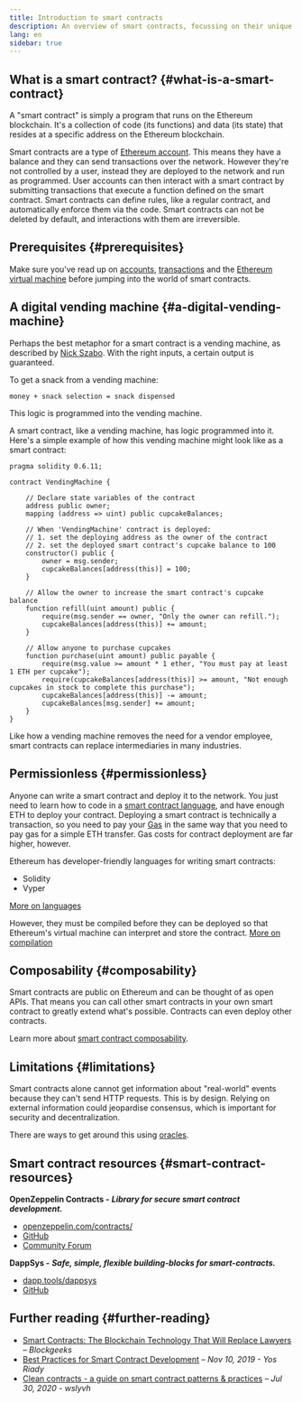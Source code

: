 ```yaml
---
title: Introduction to smart contracts
description: An overview of smart contracts, focussing on their unique characteristics and limitations.
lang: en
sidebar: true
---
```


## What is a smart contract? {#what-is-a-smart-contract}

A "smart contract" is simply a program that runs on the Ethereum blockchain. It's a collection of code (its functions) and data (its state) that resides at a specific address on the Ethereum blockchain.

Smart contracts are a type of [Ethereum account](/developers/docs/accounts/). This means they have a balance and they can send transactions over the network. However they're not controlled by a user, instead they are deployed to the network and run as programmed. User accounts can then interact with a smart contract by submitting transactions that execute a function defined on the smart contract. Smart contracts can define rules, like a regular contract, and automatically enforce them via the code. Smart contracts can not be deleted by default, and interactions with them are irreversible.

## Prerequisites {#prerequisites}

Make sure you've read up on [accounts](/developers/docs/accounts/), [transactions](/developers/docs/transactions/) and the [Ethereum virtual machine](/developers/docs/evm/) before jumping into the world of smart contracts.

<!-- TODO simpler example... scheduling payments in Ethereum is actually difficult -->
<!-- TODO show an example smart contract, e.g. an implementation of a vending machine -->

## A digital vending machine {#a-digital-vending-machine}

Perhaps the best metaphor for a smart contract is a vending machine, as described by [Nick Szabo](https://unenumerated.blogspot.com/). With the right inputs, a certain output is guaranteed.

To get a snack from a vending machine:

```
money + snack selection = snack dispensed
```

This logic is programmed into the vending machine.

A smart contract, like a vending machine, has logic programmed into it. Here's a simple example of how this vending machine might look like as a smart contract:

```solidity
pragma solidity 0.6.11;

contract VendingMachine {

    // Declare state variables of the contract
    address public owner;
    mapping (address => uint) public cupcakeBalances;

    // When 'VendingMachine' contract is deployed:
    // 1. set the deploying address as the owner of the contract
    // 2. set the deployed smart contract's cupcake balance to 100
    constructor() public {
        owner = msg.sender;
        cupcakeBalances[address(this)] = 100;
    }

    // Allow the owner to increase the smart contract's cupcake balance
    function refill(uint amount) public {
        require(msg.sender == owner, "Only the owner can refill.");
        cupcakeBalances[address(this)] += amount;
    }

    // Allow anyone to purchase cupcakes
    function purchase(uint amount) public payable {
        require(msg.value >= amount * 1 ether, "You must pay at least 1 ETH per cupcake");
        require(cupcakeBalances[address(this)] >= amount, "Not enough cupcakes in stock to complete this purchase");
        cupcakeBalances[address(this)] -= amount;
        cupcakeBalances[msg.sender] += amount;
    }
}
```

Like how a vending machine removes the need for a vendor employee, smart contracts can replace intermediaries in many industries.

## Permissionless {#permissionless}

Anyone can write a smart contract and deploy it to the network. You just need to learn how to code in a [smart contract language](/developers/docs/smart-contracts/languages/), and have enough ETH to deploy your contract. Deploying a smart contract is technically a transaction, so you need to pay your [Gas](/developers/docs/gas/) in the same way that you need to pay gas for a simple ETH transfer. Gas costs for contract deployment are far higher, however.

Ethereum has developer-friendly languages for writing smart contracts:

- Solidity
- Vyper

[More on languages](/developers/docs/smart-contracts/languages/)

However, they must be compiled before they can be deployed so that Ethereum's virtual machine can interpret and store the contract. [More on compilation](/developers/docs/smart-contracts/compiling/)

## Composability {#composability}

Smart contracts are public on Ethereum and can be thought of as open APIs. That means you can call other smart contracts in your own smart contract to greatly extend what's possible. Contracts can even deploy other contracts.

Learn more about [smart contract composability](/developers/docs/smart-contracts/composability/).

## Limitations {#limitations}

Smart contracts alone cannot get information about "real-world" events because they can't send HTTP requests. This is by design. Relying on external information could jeopardise consensus, which is important for security and decentralization.

There are ways to get around this using [oracles](/developers/docs/oracles/).

## Smart contract resources {#smart-contract-resources}

**OpenZeppelin Contracts -** **_Library for secure smart contract development._**

- [openzeppelin.com/contracts/](https://openzeppelin.com/contracts/)
- [GitHub](https://github.com/OpenZeppelin/openzeppelin-contracts)
- [Community Forum](https://forum.openzeppelin.com/c/general/16)

**DappSys -** **_Safe, simple, flexible building-blocks for smart-contracts._**

- [dapp.tools/dappsys](https://dapp.tools/dappsys/)
- [GitHub](https://github.com/dapphub/dappsys)

## Further reading {#further-reading}

- [Smart Contracts: The Blockchain Technology That Will Replace Lawyers](https://blockgeeks.com/guides/smart-contracts/) _– Blockgeeks_
- [Best Practices for Smart Contract Development](https://yos.io/2019/11/10/smart-contract-development-best-practices/) _– Nov 10, 2019 - Yos Riady_
- [Clean contracts - a guide on smart contract patterns & practices](https://www.wslyvh.com/clean-contracts/) _– Jul 30, 2020 - wslyvh_
